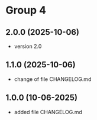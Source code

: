 # Group 4

## 2.0.0 (2025-10-06)
 - version 2.0

## 1.1.0 (2025-10-06)
 - change of file CHANGELOG.md

## 1.0.0 (10-06-2025)
 - added file CHANGELOG.md

